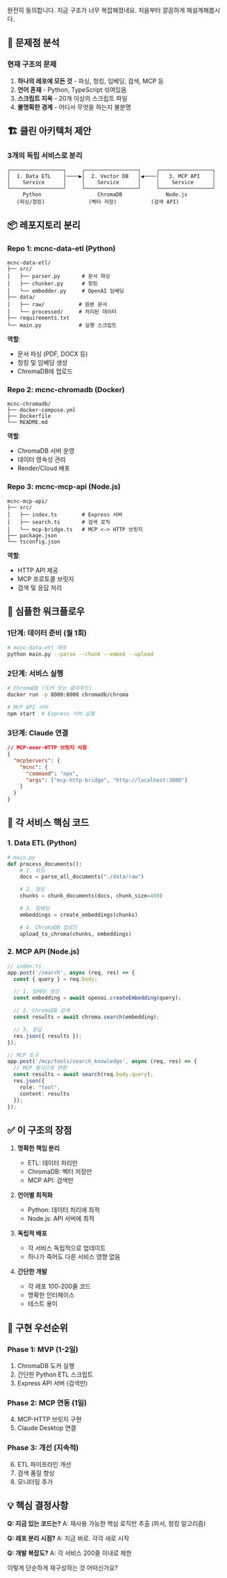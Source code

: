 완전히 동의합니다. 지금 구조가 너무 복잡해졌네요. 처음부터 깔끔하게 재설계해봅시다.

## 🎯 문제점 분석

### 현재 구조의 문제
1. **하나의 레포에 모든 것** - 파싱, 청킹, 임베딩, 검색, MCP 등
2. **언어 혼재** - Python, TypeScript 섞여있음
3. **스크립트 지옥** - 20개 이상의 스크립트 파일
4. **불명확한 경계** - 어디서 무엇을 하는지 불분명

## 🏗️ 클린 아키텍처 제안

### **3개의 독립 서비스로 분리**

```
┌─────────────────┐     ┌─────────────────┐     ┌─────────────────┐
│  1. Data ETL    │────▶│  2. Vector DB   │◀────│   3. MCP API    │
│    Service      │     │    Service      │     │    Service      │
└─────────────────┘     └─────────────────┘     └─────────────────┘
     Python                  ChromaDB              Node.js
   (파싱/청킹)              (벡터 저장)           (검색 API)
```

## 📦 레포지토리 분리

### **Repo 1: mcnc-data-etl** (Python)
```
mcnc-data-etl/
├── src/
│   ├── parser.py       # 문서 파싱
│   ├── chunker.py      # 청킹
│   └── embedder.py     # OpenAI 임베딩
├── data/
│   ├── raw/           # 원본 문서
│   └── processed/     # 처리된 데이터
├── requirements.txt
└── main.py            # 실행 스크립트
```

**역할**:
- 문서 파싱 (PDF, DOCX 등)
- 청킹 및 임베딩 생성
- ChromaDB에 업로드

### **Repo 2: mcnc-chromadb** (Docker)
```
mcnc-chromadb/
├── docker-compose.yml
├── Dockerfile
└── README.md
```

**역할**:
- ChromaDB 서버 운영
- 데이터 영속성 관리
- Render/Cloud 배포

### **Repo 3: mcnc-mcp-api** (Node.js)
```
mcnc-mcp-api/
├── src/
│   ├── index.ts        # Express 서버
│   ├── search.ts       # 검색 로직
│   └── mcp-bridge.ts   # MCP <-> HTTP 브릿지
├── package.json
└── tsconfig.json
```

**역할**:
- HTTP API 제공
- MCP 프로토콜 브릿지
- 검색 및 응답 처리

## 🔄 심플한 워크플로우

### **1단계: 데이터 준비** (월 1회)
```bash
# mcnc-data-etl 레포
python main.py --parse --chunk --embed --upload
```

### **2단계: 서비스 실행**
```bash
# ChromaDB (도커 또는 클라우드)
docker run -p 8000:8000 chromadb/chroma

# MCP API 서버
npm start  # Express 서버 실행
```

### **3단계: Claude 연결**
```json
// MCP-over-HTTP 브릿지 사용
{
  "mcpServers": {
    "mcnc": {
      "command": "npx",
      "args": ["mcp-http-bridge", "http://localhost:3000"]
    }
  }
}
```

## 🎨 각 서비스 핵심 코드

### **1. Data ETL (Python)**
```python
# main.py
def process_documents():
    # 1. 파싱
    docs = parse_all_documents("./data/raw")

    # 2. 청킹
    chunks = chunk_documents(docs, chunk_size=400)

    # 3. 임베딩
    embeddings = create_embeddings(chunks)

    # 4. ChromaDB 업로드
    upload_to_chroma(chunks, embeddings)
```

### **2. MCP API (Node.js)**
```typescript
// index.ts
app.post('/search', async (req, res) => {
  const { query } = req.body;

  // 1. 임베딩 생성
  const embedding = await openai.createEmbedding(query);

  // 2. ChromaDB 검색
  const results = await chroma.search(embedding);

  // 3. 응답
  res.json({ results });
});

// MCP 도구
app.post('/mcp/tools/search_knowledge', async (req, res) => {
  // MCP 형식으로 변환
  const results = await search(req.body.query);
  res.json({
    role: "tool",
    content: results
  });
});
```

## ✅ 이 구조의 장점

1. **명확한 책임 분리**
   - ETL: 데이터 처리만
   - ChromaDB: 벡터 저장만
   - MCP API: 검색만

2. **언어별 최적화**
   - Python: 데이터 처리에 최적
   - Node.js: API 서버에 최적

3. **독립적 배포**
   - 각 서비스 독립적으로 업데이트
   - 하나가 죽어도 다른 서비스 영향 없음

4. **간단한 개발**
   - 각 레포 100-200줄 코드
   - 명확한 인터페이스
   - 테스트 용이

## 🚀 구현 우선순위

### **Phase 1: MVP** (1-2일)
1. ChromaDB 도커 실행
2. 간단한 Python ETL 스크립트
3. Express API 서버 (검색만)

### **Phase 2: MCP 연동** (1일)
4. MCP-HTTP 브릿지 구현
5. Claude Desktop 연결

### **Phase 3: 개선** (지속적)
6. ETL 파이프라인 개선
7. 검색 품질 향상
8. 모니터링 추가

## 💡 핵심 결정사항

**Q: 지금 있는 코드는?**
A: 재사용 가능한 핵심 로직만 추출 (파서, 청킹 알고리즘)

**Q: 레포 분리 시점?**
A: 지금 바로. 각각 새로 시작

**Q: 개발 복잡도?**
A: 각 서비스 200줄 이내로 제한

이렇게 단순하게 재구성하는 것 어떠신가요?